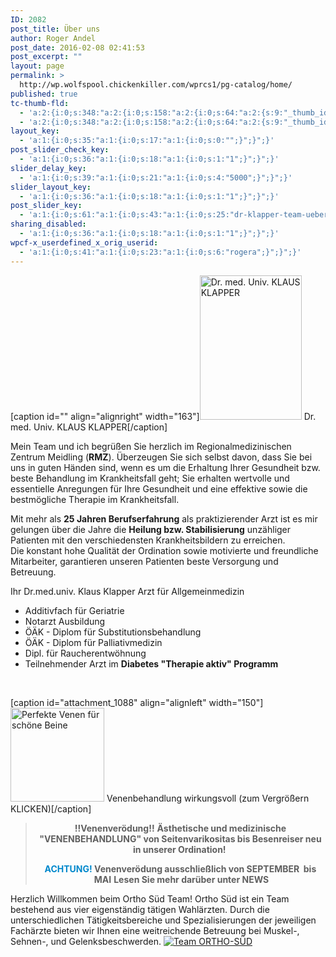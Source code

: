 ```yaml
---
ID: 2082
post_title: Über uns
author: Roger Andel
post_date: 2016-02-08 02:41:53
post_excerpt: ""
layout: page
permalink: >
  http://wp.wolfspool.chickenkiller.com/wprcs1/pg-catalog/home/
published: true
tc-thumb-fld:
  - 'a:2:{i:0;s:348:"a:2:{i:0;s:158:"a:2:{i:0;s:64:"a:2:{s:9:"_thumb_id";s:4:"1025";s:11:"_thumb_type";s:5:"thumb";}";i:1;s:64:"a:2:{s:9:"_thumb_id";s:4:"1025";s:11:"_thumb_type";s:5:"thumb";}";}";i:1;s:158:"a:2:{i:0;s:64:"a:2:{s:9:"_thumb_id";s:4:"1025";s:11:"_thumb_type";s:5:"thumb";}";i:1;s:64:"a:2:{s:9:"_thumb_id";s:4:"1025";s:11:"_thumb_type";s:5:"thumb";}";}";}";i:1;s:348:"a:2:{i:0;s:158:"a:2:{i:0;s:64:"a:2:{s:9:"_thumb_id";s:4:"1025";s:11:"_thumb_type";s:5:"thumb";}";i:1;s:64:"a:2:{s:9:"_thumb_id";s:4:"1025";s:11:"_thumb_type";s:5:"thumb";}";}";i:1;s:158:"a:2:{i:0;s:64:"a:2:{s:9:"_thumb_id";s:4:"1025";s:11:"_thumb_type";s:5:"thumb";}";i:1;s:64:"a:2:{s:9:"_thumb_id";s:4:"1025";s:11:"_thumb_type";s:5:"thumb";}";}";}";}'
  - 'a:2:{i:0;s:348:"a:2:{i:0;s:158:"a:2:{i:0;s:64:"a:2:{s:9:"_thumb_id";s:4:"1025";s:11:"_thumb_type";s:5:"thumb";}";i:1;s:64:"a:2:{s:9:"_thumb_id";s:4:"1025";s:11:"_thumb_type";s:5:"thumb";}";}";i:1;s:158:"a:2:{i:0;s:64:"a:2:{s:9:"_thumb_id";s:4:"1025";s:11:"_thumb_type";s:5:"thumb";}";i:1;s:64:"a:2:{s:9:"_thumb_id";s:4:"1025";s:11:"_thumb_type";s:5:"thumb";}";}";}";i:1;s:348:"a:2:{i:0;s:158:"a:2:{i:0;s:64:"a:2:{s:9:"_thumb_id";s:4:"1025";s:11:"_thumb_type";s:5:"thumb";}";i:1;s:64:"a:2:{s:9:"_thumb_id";s:4:"1025";s:11:"_thumb_type";s:5:"thumb";}";}";i:1;s:158:"a:2:{i:0;s:64:"a:2:{s:9:"_thumb_id";s:4:"1025";s:11:"_thumb_type";s:5:"thumb";}";i:1;s:64:"a:2:{s:9:"_thumb_id";s:4:"1025";s:11:"_thumb_type";s:5:"thumb";}";}";}";}'
layout_key:
  - 'a:1:{i:0;s:35:"a:1:{i:0;s:17:"a:1:{i:0;s:0:"";}";}";}'
post_slider_check_key:
  - 'a:1:{i:0;s:36:"a:1:{i:0;s:18:"a:1:{i:0;s:1:"1";}";}";}'
slider_delay_key:
  - 'a:1:{i:0;s:39:"a:1:{i:0;s:21:"a:1:{i:0;s:4:"5000";}";}";}'
slider_layout_key:
  - 'a:1:{i:0;s:36:"a:1:{i:0;s:18:"a:1:{i:0;s:1:"1";}";}";}'
post_slider_key:
  - 'a:1:{i:0;s:61:"a:1:{i:0;s:43:"a:1:{i:0;s:25:"dr-klapper-team-ueber-uns";}";}";}'
sharing_disabled:
  - 'a:1:{i:0;s:36:"a:1:{i:0;s:18:"a:1:{i:0;s:1:"1";}";}";}'
wpcf-x_userdefined_x_orig_userid:
  - 'a:1:{i:0;s:41:"a:1:{i:0;s:23:"a:1:{i:0;s:6:"rogera";}";}";}'
---
```

<a name="Dr.Klapper"></a>

[caption id="" align="alignright" width="163"]<img class="ngg-singlepic ngg-none" title="Dr. med. Univ. KLAUS KLAPPER" src="http://rmz-meidling.net/wp-content/uploads/2016/02/klaus-2.jpg" alt="Dr. med. Univ. KLAUS KLAPPER" width="163" height="231" /> Dr. med. Univ. KLAUS KLAPPER[/caption]

Mein Team und ich begrüßen Sie herzlich im Regionalmedizinischen Zentrum Meidling (<strong>RMZ</strong>). Überzeugen Sie sich selbst davon, dass Sie bei uns in guten Händen sind, wenn es um die Erhaltung Ihrer Gesundheit bzw. beste Behandlung im Krankheitsfall geht; Sie erhalten wertvolle und essentielle Anregungen für Ihre Gesundheit und eine effektive sowie die bestmögliche Therapie im Krankheitsfall.

Mit mehr als <strong>25 Jahren Berufserfahrung</strong> als praktizierender Arzt ist es mir gelungen über die Jahre die <strong>Heilung bzw. Stabilisierung</strong> unzähliger Patienten mit den verschiedensten Krankheitsbildern zu erreichen. Die konstant hohe Qualität der Ordination sowie motivierte und freundliche Mitarbeiter, garantieren unseren Patienten beste Versorgung und Betreuung.

Ihr Dr.med.univ. Klaus Klapper
Arzt für Allgemeinmedizin

<ul>
    <li>Additivfach für Geriatrie</li>
    <li>Notarzt Ausbildung</li>
    <li>ÖÄK - Diplom für Substitutionsbehandlung</li>
    <li>ÖÄK - Diplom für Palliativmedizin</li>
    <li>Dipl. für Raucherentwöhnung</li>
    <li>Teilnehmender Arzt im <strong>Diabetes "Therapie aktiv" Programm</strong></li>
</ul>

&nbsp;

[caption id="attachment_1088" align="alignleft" width="150"]<a href="http://rmz-meidling.net/wp-content/uploads/2016/02/Gianni-Milanese-Gold-Marlene-5-e1456701683538.jpg" rel="attachment wp-att-1088"><img class="wp-image-1088 size-thumbnail" src="http://rmz-meidling.net/wp-content/uploads/2016/02/Gianni-Milanese-Gold-Marlene-5-e1456701683538-150x150.jpg" alt="Perfekte Venen für schöne Beine" width="150" height="150" /></a> Venenbehandlung wirkungsvoll (zum Vergrößern KLICKEN)[/caption]

<blockquote>
<p style="text-align: center;"><strong>!!Venenverödung!!</strong>
<strong> Ästhetische und medizinische "VENENBEHANDLUNG" von Seitenvarikositas bis Besenreiser neu in unserer Ordination! </strong></p>
<p style="text-align: center;"><strong><span style="color: #0088cc;">ACHTUNG!</span> Venenverödung ausschließlich von SEPTEMBER  bis  MAI</strong>
<strong> Lesen Sie mehr darüber unter NEWS</strong></p>
</blockquote>

Herzlich Willkommen beim Ortho Süd Team!
Ortho Süd ist ein Team bestehend aus vier eigenständig tätigen Wahlärzten. Durch die unterschiedlichen Tätigkeitsbereiche und Spezialisierungen der jeweiligen Fachärzte bieten wir Ihnen eine weitreichende Betreuung bei Muskel-, Sehnen-, und Gelenksbeschwerden.
<a href="http://www.ortho-sued.at/" target="_blank"> <img class="ngg-singlepic ngg-none" src="http://rmz-meidling.net/wp-content/uploads/2016/02/ortho-sued.jpg" alt="Team ORTHO-SÜD" /></a>